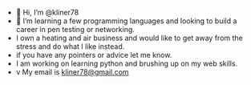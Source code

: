 - 👋 Hi, I’m @kliner78
- 👀 I’m learning a few programming languages and looking to build a career in pen testing or networking. 
- I own a heating and air business and would like to get away from the stress and do what I like instead. 
- if you have any pointers or advice let me know. 
- I am working on learning python and brushing up on my web skills. 
- v
My email is kliner78@gmail.com
<!---
kliner78/kliner78 is a ✨ special ✨ repository because its `README.md` (this file) appears on your GitHub profile.
You can click the Preview link to take a look at your changes.
--->
